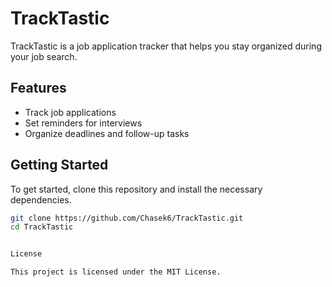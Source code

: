 # TrackTastic

TrackTastic is a job application tracker that helps you stay organized during your job search. 

## Features
- Track job applications
- Set reminders for interviews
- Organize deadlines and follow-up tasks

## Getting Started
To get started, clone this repository and install the necessary dependencies.

```bash
git clone https://github.com/Chasek6/TrackTastic.git
cd TrackTastic


License

This project is licensed under the MIT License.